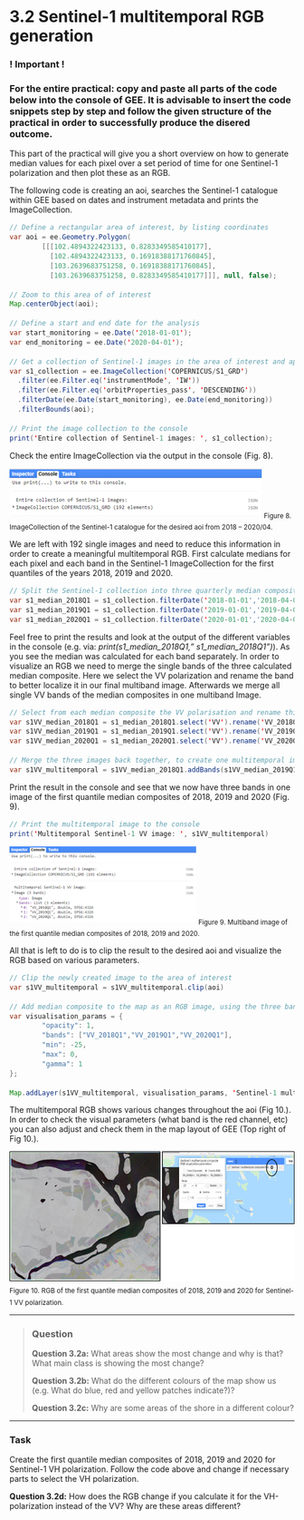 # 3.2 Sentinel-1 multitemporal RGB generation

### ! Important !
### For the entire practical: copy and paste all parts of the code below into the console of GEE. It is advisable to insert the code snippets step by step and follow the given structure of the practical in order to successfully produce the disered outcome.

This part of the practical will give you a short overview on how to generate median values for each pixel over a set period of time for one Sentinel-1 polarization and then plot these as an RGB.

The following code is creating an aoi, searches the Sentinel-1 catalogue within GEE based on dates and instrument metadata and prints the ImageCollection.

```java
// Define a rectangular area of interest, by listing coordinates
var aoi = ee.Geometry.Polygon(
        [[[102.4894322423133, 0.8283349585410177],
          [102.4894322423133, 0.16918388171760845],
          [103.2639683751258, 0.16918388171760845],
          [103.2639683751258, 0.8283349585410177]]], null, false);

// Zoom to this area of of interest
Map.centerObject(aoi);

// Define a start and end date for the analysis
var start_monitoring = ee.Date('2018-01-01');
var end_monitoring = ee.Date('2020-04-01');

// Get a collection of Sentinel-1 images in the area of interest and apply some filters
var s1_collection = ee.ImageCollection('COPERNICUS/S1_GRD')
  .filter(ee.Filter.eq('instrumentMode', 'IW'))
  .filter(ee.Filter.eq('orbitProperties_pass', 'DESCENDING'))
  .filterDate(ee.Date(start_monitoring), ee.Date(end_monitoring))
  .filterBounds(aoi);

// Print the image collection to the console
print('Entire collection of Sentinel-1 images: ', s1_collection);
```
Check the entire ImageCollection via the output in the console (Fig. 8). 

![fig](/figures/figure_08.png)
<sub>Figure 8. ImageCollection of the Sentinel-1 catalogue for the desired aoi from 2018 – 2020/04. </sub>

We are left with 192 single images and need to reduce this information in order to create a meaningful multitemporal RGB. 
First calculate medians for each pixel and each band in the Sentinel-1 ImageCollection for the first quantiles of the years 2018, 2019 and 2020.

```java
// Split the Sentinel-1 collection into three quarterly median composites, to allow creating a multitemporal RGB composite
var s1_median_2018Q1 = s1_collection.filterDate('2018-01-01','2018-04-01').median();
var s1_median_2019Q1 = s1_collection.filterDate('2019-01-01','2019-04-01').median();
var s1_median_2020Q1 = s1_collection.filterDate('2020-01-01','2020-04-01').median();
```
Feel free to print the results and look at the output of the different variables in the console (e.g. via: _print(s1_median_2018Q1,” s1_median_2018Q1”)_). 
As you see the median was calculated for each band separately. In order to visualize an RGB we need to merge the single bands of the three calculated median composite. 
Here we select the VV polarization and rename the band to better localize it in our final multiband image. 
Afterwards we merge all single VV bands of the median composites in one multiband Image.

```java
// Select from each median composite the VV polarisation and rename this corresponding to the time period
var s1VV_median_2018Q1 = s1_median_2018Q1.select('VV').rename('VV_2018Q1')
var s1VV_median_2019Q1 = s1_median_2019Q1.select('VV').rename('VV_2019Q1')
var s1VV_median_2020Q1 = s1_median_2020Q1.select('VV').rename('VV_2020Q1')

// Merge the three images back together, to create one multitemporal image with three bands
var s1VV_multitemporal = s1VV_median_2018Q1.addBands(s1VV_median_2019Q1.addBands(s1VV_median_2020Q1));
```

Print the result in the console and see that we now have three bands in one image of the first quantile median composites of 2018, 2019 and 2020 (Fig. 9).

```java
// Print the multitemporal image to the console
print('Multitemporal Sentinel-1 VV image: ', s1VV_multitemporal)
```
![fig](/figures/figure_09.png)
<sub>Figure 9. Multiband image of the first quantile median composites of 2018, 2019 and 2020. </sub>

All that is left to do is to clip the result to the desired aoi and visualize the RGB based on various parameters.

```java
// Clip the newly created image to the area of interest
var s1VV_multitemporal = s1VV_multitemporal.clip(aoi)

// Add median composite to the map as an RGB image, using the three bands VV, VH and VV/VH
var visualisation_params = {
        "opacity": 1,
        "bands": ["VV_2018Q1","VV_2019Q1","VV_2020Q1"],
        "min": -25,
        "max": 0,
        "gamma": 1
};

Map.addLayer(s1VV_multitemporal, visualisation_params, 'Sentinel-1 multitemporal composite RGB', false)
```

The multitemporal RGB shows various changes throughout the aoi (Fig 10.). 
In order to check the visual parameters (what band is the red channel, etc) you can also adjust and check them in the map layout of GEE (Top right of Fig 10.).

![fig](/figures/figure_10.png)
<sub>Figure 10. RGB of the first quantile median composites of 2018, 2019 and 2020 for Sentinel-1 VV polarization. </sub>

___
> ### Question
>__Question 3.2a:__ What areas show the most change and why is that? What main class is showing the most change?
>
>__Question 3.2b:__ What do the different colours of the map show us (e.g. What do blue, red and yellow patches indicate?)? 
>
>__Question 3.2c:__ Why are some areas of the shore in a different colour?
___

### Task
Create the first quantile median composites of 2018, 2019 and 2020 for Sentinel-1 VH polarization. Follow the code above and change if necessary parts to select the VH polarization.

__Question 3.2d:__ How does the RGB change if you calculate it for the VH-polarization instead of the VV?  Why are these areas different?
